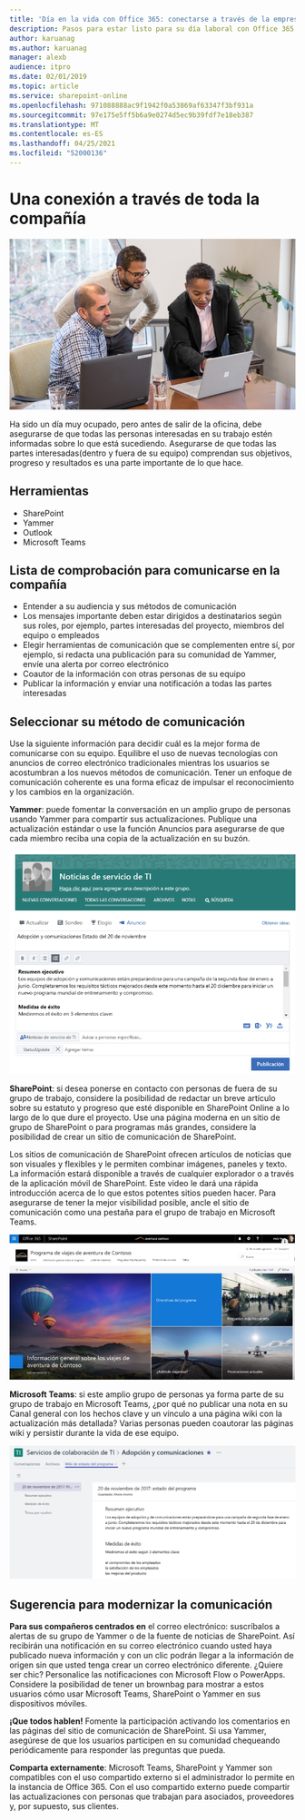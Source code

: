 ```yaml
---
title: 'Día en la vida con Office 365: conectarse a través de la empresa'
description: Pasos para estar listo para su día laboral con Office 365
author: karuanag
ms.author: karuanag
manager: alexb
audience: itpro
ms.date: 02/01/2019
ms.topic: article
ms.service: sharepoint-online
ms.openlocfilehash: 971088888ac9f1942f0a53869af63347f3bf931a
ms.sourcegitcommit: 97e175e5ff5b6a9e0274d5ec9b39fdf7e18eb387
ms.translationtype: MT
ms.contentlocale: es-ES
ms.lasthandoff: 04/25/2021
ms.locfileid: "52000136"
---
```

# <a name="connecting-across-the-company"></a>Una conexión a través de toda la compañía

![Conectar objeto visual](media/ditl_crosscompany.png)

Ha sido un día muy ocupado, pero antes de salir de la oficina, debe asegurarse de que todas las personas interesadas en su trabajo estén informadas sobre lo que está sucediendo. Asegurarse de que todas las partes interesadas(dentro y fuera de su equipo) comprendan sus objetivos, progreso y resultados es una parte importante de lo que hace.  

## <a name="tools"></a>Herramientas
- SharePoint
- Yammer
- Outlook
- Microsoft Teams 

## <a name="checklist-for-communicating-across-the-company"></a>Lista de comprobación para comunicarse en la compañía
- Entender a su audiencia y sus métodos de comunicación
- Los mensajes importante deben estar dirigidos a destinatarios según sus roles, por ejemplo, partes interesadas del proyecto, miembros del equipo o empleados
- Elegir herramientas de comunicación que se complementen entre sí, por ejemplo, si redacta una publicación para su comunidad de Yammer, envíe una alerta por correo electrónico  
- Coautor de la información con otras personas de su equipo
- Publicar la información y enviar una notificación a todas las partes interesadas 
 
## <a name="select-your-communication-method"></a>Seleccionar su método de comunicación
Use la siguiente información para decidir cuál es la mejor forma de comunicarse con su equipo. Equilibre el uso de nuevas tecnologías con anuncios de correo electrónico tradicionales mientras los usuarios se acostumbran a los nuevos métodos de comunicación. Tener un enfoque de comunicación coherente es una forma eficaz de impulsar el reconocimiento y los cambios en la organización. 

**Yammer**: puede fomentar la conversación en un amplio grupo de personas usando Yammer para compartir sus actualizaciones. Publique una actualización estándar o use la función Anuncios para asegurarse de que cada miembro reciba una copia de la actualización en su buzón. 

![Publicaciones en las redes sociales](media/ditl_IT-Service-News.png)

**SharePoint**: si desea ponerse en contacto con personas de fuera de su grupo de trabajo, considere la posibilidad de redactar un breve artículo sobre su estatuto y progreso que esté disponible en SharePoint Online a lo largo de lo que dure el proyecto. Use una página moderna en un sitio de grupo de SharePoint o para programas más grandes, considere la posibilidad de crear un sitio de comunicación de SharePoint. 

Los sitios de comunicación de SharePoint ofrecen artículos de noticias que son visuales y flexibles y le permiten combinar imágenes, paneles y texto. La información estará disponible a través de cualquier explorador o a través de la aplicación móvil de SharePoint. Este video le dará una rápida introducción acerca de lo que estos potentes sitios pueden hacer. Para asegurarse de tener la mejor visibilidad posible, ancle el sitio de comunicación como una pestaña para el grupo de trabajo en Microsoft Teams.

![Ejemplo de un sitio de comunicación en SharePoint Online](media/ditl_Comm-Site.png)

**Microsoft Teams**: si este amplio grupo de personas ya forma parte de su grupo de trabajo en Microsoft Teams, ¿por qué no publicar una nota en su Canal general con los hechos clave y un vínculo a una página wiki con la actualización más detallada?  Varias personas pueden coautorar las páginas wiki y persistir durante la vida de ese equipo. 

![captura de pantalla de una página wiki en Microsoft Teams](media/ditl_Teams-Wiki.png)

## <a name="tip-to-modernize-your-communication"></a>Sugerencia para modernizar la comunicación

**Para sus compañeros centrados en** el correo electrónico: suscríbalos a alertas de su grupo de Yammer o de la fuente de noticias de SharePoint.  Así recibirán una notificación en su correo electrónico cuando usted haya publicado nueva información y con un clic podrán llegar a la información de origen sin que usted tenga crear un correo electrónico diferente.  ¿Quiere ser chic?  Personalice las notificaciones con Microsoft Flow o PowerApps. Considere la posibilidad de tener un brownbag para mostrar a estos usuarios cómo usar Microsoft Teams, SharePoint o Yammer en sus dispositivos móviles. 

**¡Que todos hablen!** Fomente la participación activando los comentarios en las páginas del sitio de comunicación de SharePoint.  Si usa Yammer, asegúrese de que los usuarios participen en su comunidad chequeando periódicamente para responder las preguntas que pueda. 

**Comparta externamente**: Microsoft Teams, SharePoint y Yammer son compatibles con el uso compartido externo si el administrador lo permite en la instancia de Office 365.  Con el uso compartido externo puede compartir las actualizaciones con personas que trabajan para asociados, proveedores y, por supuesto, sus clientes.
